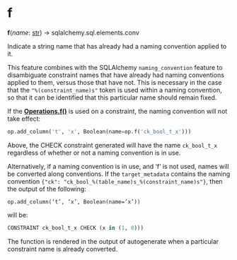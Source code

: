 # f

**f**(*name*:  [str]) → sqlalchemy.sql.elements.conv

[str]: https://docs.python.org/3/library/stdtypes.html#str
[Operations.f()]: ../zh/06_01_19_f.md

Indicate a string name that has already had a naming convention applied to it.

This feature combines with the SQLAlchemy `naming_convention` feature to disambiguate constraint names that have already had naming conventions applied to them, versus those that have not. This is necessary in the case that the `"%(constraint_name)s"` token is used within a naming convention, so that it can be identified that this particular name should remain fixed.

If the **[Operations.f()]** is used on a constraint, the naming convention will not take effect:

```python
op.add_column('t', 'x', Boolean(name=op.f('ck_bool_t_x')))
```

Above, the CHECK constraint generated will have the name `ck_bool_t_x` regardless of whether or not a naming convention is in use.

Alternatively, if a naming convention is in use, and ‘f’ is not used, names will be converted along conventions. If the `target_metadata` contains the naming convention `{"ck": "ck_bool_%(table_name)s_%(constraint_name)s"}`, then the output of the following:

```text
op.add_column(‘t’, ‘x’, Boolean(name=’x’))
```

will be:

```python
CONSTRAINT ck_bool_t_x CHECK (x in (1, 0)))
```

The function is rendered in the output of autogenerate when a particular constraint name is already converted.
